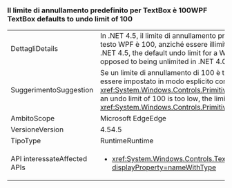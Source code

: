 ### <a name="wpf-textbox-defaults-to-undo-limit-of-100"></a><span data-ttu-id="8b195-101">Il limite di annullamento predefinito per TextBox è 100</span><span class="sxs-lookup"><span data-stu-id="8b195-101">WPF TextBox defaults to undo limit of 100</span></span>

|   |   |
|---|---|
|<span data-ttu-id="8b195-102">Dettagli</span><span class="sxs-lookup"><span data-stu-id="8b195-102">Details</span></span>|<span data-ttu-id="8b195-103">In .NET 4.5, il limite di annullamento predefinito per una casella di testo WPF è 100, anziché essere illimitato come in .NET 4.0</span><span class="sxs-lookup"><span data-stu-id="8b195-103">In .NET 4.5, the default undo limit for a WPF textbox is 100 (as opposed to being unlimited in .NET 4.0)</span></span>|
|<span data-ttu-id="8b195-104">Suggerimento</span><span class="sxs-lookup"><span data-stu-id="8b195-104">Suggestion</span></span>|<span data-ttu-id="8b195-105">Se un limite di annullamento di 100 è troppo basso, il limite può essere impostato in modo esplicito con <xref:System.Windows.Controls.Primitives.TextBoxBase.UndoLimit></span><span class="sxs-lookup"><span data-stu-id="8b195-105">If an undo limit of 100 is too low, the limit can be set explicitly with <xref:System.Windows.Controls.Primitives.TextBoxBase.UndoLimit></span></span>|
|<span data-ttu-id="8b195-106">Ambito</span><span class="sxs-lookup"><span data-stu-id="8b195-106">Scope</span></span>|<span data-ttu-id="8b195-107">Microsoft Edge</span><span class="sxs-lookup"><span data-stu-id="8b195-107">Edge</span></span>|
|<span data-ttu-id="8b195-108">Versione</span><span class="sxs-lookup"><span data-stu-id="8b195-108">Version</span></span>|<span data-ttu-id="8b195-109">4.5</span><span class="sxs-lookup"><span data-stu-id="8b195-109">4.5</span></span>|
|<span data-ttu-id="8b195-110">Tipo</span><span class="sxs-lookup"><span data-stu-id="8b195-110">Type</span></span>|<span data-ttu-id="8b195-111">Runtime</span><span class="sxs-lookup"><span data-stu-id="8b195-111">Runtime</span></span>|
|<span data-ttu-id="8b195-112">API interessate</span><span class="sxs-lookup"><span data-stu-id="8b195-112">Affected APIs</span></span>|<ul><li><xref:System.Windows.Controls.TextBox?displayProperty=nameWithType></li></ul>|

